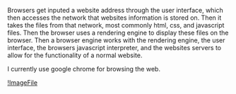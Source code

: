 Browsers get inputed a website address through the user interface, which then accesses the network that websites information is stored on. Then it takes the files from that network, most commonly html, css, and javascript files. Then the browser uses a rendering engine to display these files on the browser. Then a browser engine works with the rendering engine, the user interface, the browsers javascript interpreter, and the websites servers to allow for the functionality of a normal website.

I currently use google chrome for browsing the web.


[!ImageFile](./images/Assignment04_Image.PNG)
